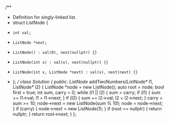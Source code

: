 /**
 * Definition for singly-linked list.
 * struct ListNode {
 *     int val;
 *     ListNode *next;
 *     ListNode() : val(0), next(nullptr) {}
 *     ListNode(int x) : val(x), next(nullptr) {}
 *     ListNode(int x, ListNode *next) : val(x), next(next) {}
 * };
 */
class Solution {
public:
    ListNode* addTwoNumbers(ListNode* l1, ListNode* l2) {
        ListNode *node = new ListNode();
        auto root = node;
        bool first = true;
        int sum, carry = 0;
        while (l1 || l2) {
            sum = carry;
            if (l1) {
                sum += l1->val;
                l1 = l1->next;
            }
            if (l2) {
                sum += l2->val;
                l2 = l2->next;
            }
            carry = sum >= 10;
            node->next = new ListNode(sum % 10);
            node = node->next;
        }
        if (carry) {
            node->next = new ListNode(1);
        }
        if (root == nullptr) {
            return nullptr;
        }
        return root->next;
    }
};
